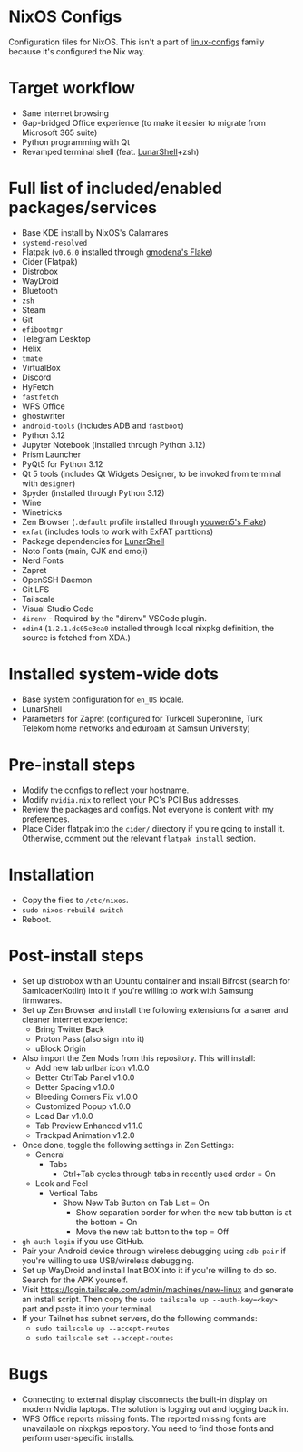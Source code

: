 # NixOS Configs

Configuration files for NixOS. This isn't a part of [linux-configs](https://github.com/kurtbahartr/linux-configs) family because it's configured the Nix way.

# Target workflow

- Sane internet browsing
- Gap-bridged Office experience (to make it easier to migrate from Microsoft 365 suite)
- Python programming with Qt
- Revamped terminal shell (feat. [LunarShell](https://lunarshell.dev)+zsh)

# Full list of included/enabled packages/services

- Base KDE install by NixOS's Calamares
- `systemd-resolved`
- Flatpak (`v0.6.0` installed through [gmodena's Flake](https://github.com/gmodena/nix-flatpak))
- Cider (Flatpak)
- Distrobox
- WayDroid
- Bluetooth
- `zsh`
- Steam
- Git
- `efibootmgr`
- Telegram Desktop
- Helix
- `tmate`
- VirtualBox
- Discord
- HyFetch
- `fastfetch`
- WPS Office
- ghostwriter
- `android-tools` (includes ADB and `fastboot`)
- Python 3.12
- Jupyter Notebook (installed through Python 3.12)
- Prism Launcher
- PyQt5 for Python 3.12
- Qt 5 tools (includes Qt Widgets Designer, to be invoked from terminal with `designer`)
- Spyder (installed through Python 3.12)
- Wine
- Winetricks
- Zen Browser (`.default` profile installed through [youwen5's Flake](https://github.com/youwen5/zen-browser-flake))
- `exfat` (includes tools to work with ExFAT partitions)
- Package dependencies for [LunarShell](https://lunarshell.dev)
- Noto Fonts (main, CJK and emoji)
- Nerd Fonts
- Zapret
- OpenSSH Daemon
- Git LFS
- Tailscale
- Visual Studio Code
- `direnv` - Required by the "direnv" VSCode plugin.
- `odin4` (`1.2.1.dc05e3ea0` installed through local nixpkg definition, the source is fetched from XDA.)

# Installed system-wide dots

- Base system configuration for `en_US` locale.
- LunarShell
- Parameters for Zapret (configured for Turkcell Superonline, Turk Telekom home networks and eduroam at Samsun University)

# Pre-install steps

- Modify the configs to reflect your hostname.
- Modify `nvidia.nix` to reflect your PC's PCI Bus addresses.
- Review the packages and configs. Not everyone is content with my preferences.
- Place Cider flatpak into the `cider/` directory if you're going to install it. Otherwise, comment out the relevant `flatpak install` section.

# Installation

- Copy the files to `/etc/nixos`.
- `sudo nixos-rebuild switch`
- Reboot.

# Post-install steps

- Set up distrobox with an Ubuntu container and install Bifrost (search for SamloaderKotlin) into it if you're willing to work with Samsung firmwares.
- Set up Zen Browser and install the following extensions for a saner and cleaner Internet experience:
  - Bring Twitter Back
  - Proton Pass (also sign into it)
  - uBlock Origin
- Also import the Zen Mods from this repository. This will install:
  - Add new tab urlbar icon v1.0.0
  - Better CtrlTab Panel v1.0.0
  - Better Spacing v1.0.0
  - Bleeding Corners Fix v1.0.0
  - Customized Popup v1.0.0
  - Load Bar v1.0.0
  - Tab Preview Enhanced v1.1.0
  - Trackpad Animation v1.2.0
- Once done, toggle the following settings in Zen Settings:
  - General
    - Tabs
      - Ctrl+Tab cycles through tabs in recently used order = On
  - Look and Feel
    - Vertical Tabs
      - Show New Tab Button on Tab List = On
        - Show separation border for when the new tab button is at the bottom = On
        - Move the new tab button to the top = Off
- `gh auth login` if you use GitHub.
- Pair your Android device through wireless debugging using `adb pair` if you're willing to use USB/wireless debugging.
- Set up WayDroid and install Inat BOX into it if you're willing to do so. Search for the APK yourself.
- Visit https://login.tailscale.com/admin/machines/new-linux and generate an install script. Then copy the `sudo tailscale up --auth-key=<key>` part and paste it into your terminal.
- If your Tailnet has subnet servers, do the following commands:
  - `sudo tailscale up --accept-routes`
  - `sudo tailscale set --accept-routes`

# Bugs

- Connecting to external display disconnects the built-in display on modern Nvidia laptops. The solution is logging out and logging back in.
- WPS Office reports missing fonts. The reported missing fonts are unavailable on nixpkgs repository. You need to find those fonts and perform user-specific installs.
